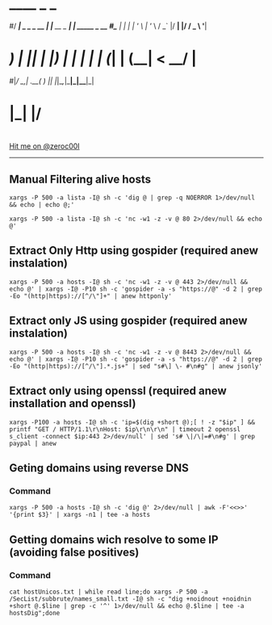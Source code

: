 #
# ____                 _                _             
#/ ___| _   _ _ __    | |__   __ _  ___| | _____ _ __ 
#\___ \| | | | '_ \   | '_ \ / _` |/ __| |/ / _ \ '__|
# ___) | |_| | |_) |  | | | | (_| | (__|   <  __/ |   
#|____/ \__,_| .__( ) |_| |_|\__,_|\___|_|\_\___|_|   
#            |_|  |/                                  
#

<a href="https://twitter.com/zeroc00I?ref_src=twsrc%5Etfw" class="twitter-follow-button" data-show-count="false">Hit me on @zeroc00I</a><script async src="https://platform.twitter.com/widgets.js" charset="utf-8"></script>

---
## Manual Filtering alive hosts
```
xargs -P 500 -a lista -I@ sh -c 'dig @ | grep -q NOERROR 1>/dev/null && echo | echo @;'

xargs -P 500 -a lista -I@ sh -c 'nc -w1 -z -v @ 80 2>/dev/null && echo @'
```
## Extract Only Http using gospider (required anew instalation)
```
xargs -P 500 -a hosts -I@ sh -c 'nc -w1 -z -v @ 443 2>/dev/null && echo @' | xargs -I@ -P10 sh -c 'gospider -a -s "https://@" -d 2 | grep -Eo "(http|https)://[^/\"]+" | anew httponly'
```
## Extract only JS using gospider (required anew instalation)
```
xargs -P 500 -a hosts -I@ sh -c 'nc -w1 -z -v @ 8443 2>/dev/null && echo @' | xargs -I@ -P10 sh -c 'gospider -a -s "https://@" -d 2 | grep -Eo "(http|https)://[^/\"].*.js+" | sed "s#\] \- #\n#g" | anew jsonly'
```
## Extract only using openssl (required anew installation and openssl)
```
xargs -P100 -a hosts -I@ sh -c 'ip=$(dig +short @);[ ! -z "$ip" ] && printf "GET / HTTP/1.1\r\nHost: $ip\r\n\r\n" | timeout 2 openssl s_client -connect $ip:443 2>/dev/null' | sed 's# \|/\|=#\n#g' | grep paypal | anew
```
## Geting domains using reverse DNS

### Command
```
xargs -P 500 -a hosts -I@ sh -c 'dig @' 2>/dev/null | awk -F'<<>>' '{print $3}' | xargs -n1 | tee -a hosts
```
## Getting domains wich resolve to some IP (avoiding false positives)

### Command
```
cat hostUnicos.txt | while read line;do xargs -P 500 -a /SecList/subbrute/names_small.txt -I@ sh -c "dig +noidnout +noidnin +short @.$line | grep -c '^' 1>/dev/null && echo @.$line | tee -a hostsDig";done
```
